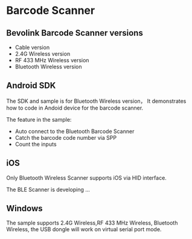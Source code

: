 Barcode Scanner
===============

## Bevolink Barcode Scanner versions

-  Cable version
-  2.4G Wireless version
-  RF 433 MHz Wireless version
-  Bluetooth Wireless version


## Android SDK
The SDK and sample is for Bluetooth Wireless version， It demonstrates how to code in Andoid device for the barcode scanner.

The feature in the sample:
- Auto connect to the Bluetooth Barcode Scanner
- Catch the barcode code number via SPP
- Count the inputs

## iOS
<p>Only Bluetooth Wireless Scanner supports iOS via HID interface. </>
<p>The BLE Scanner is developing ... </p>


## Windows
The sample supports 2.4G Wireless,RF 433 MHz Wireless, Bluetooth Wireless, the USB dongle will work on virtual serial port mode.

